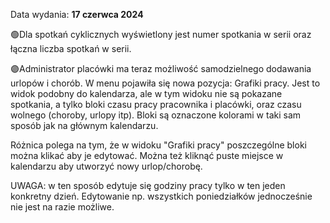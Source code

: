 Data wydania: **17 czerwca 2024**

🟢Dla spotkań cyklicznych wyświetlony jest numer spotkania w serii oraz łączna liczba spotkań w serii.

🟣Administrator placówki ma teraz możliwość samodzielnego dodawania urlopów i chorób. W menu pojawiła
się nowa pozycja: Grafiki pracy. Jest to widok podobny do kalendarza, ale w tym widoku nie są pokazane spotkania,
a tylko bloki czasu pracy pracownika i placówki, oraz czasu wolnego (choroby, urlopy itp).
Bloki są oznaczone kolorami w taki sam sposób jak na głównym kalendarzu.

Różnica polega na tym, że w widoku "Grafiki pracy" poszczególne bloki można klikać aby je edytować.
Można też kliknąć puste miejsce w kalendarzu aby utworzyć nowy urlop/chorobę.

UWAGA: w ten sposób edytuje się godziny pracy tylko w ten jeden konkretny dzień. Edytowanie np.
wszystkich poniedziałków jednocześnie nie jest na razie możliwe.

